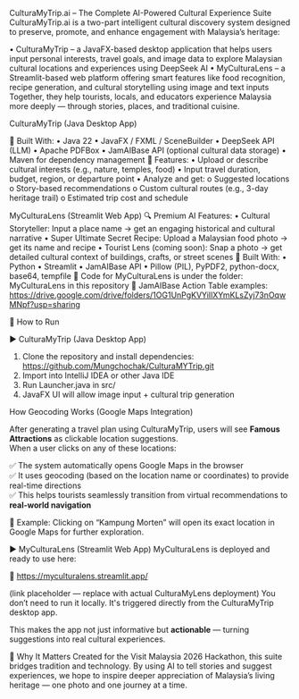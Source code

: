 CulturaMyTrip.ai – The Complete AI-Powered Cultural Experience Suite
CulturaMyTrip.ai is a two-part intelligent cultural discovery system designed to preserve, promote, and enhance engagement with Malaysia’s heritage:

• CulturaMyTrip – a JavaFX-based desktop application that helps users input personal interests, travel goals, and image data to explore Malaysian cultural locations and experiences using DeepSeek AI
• MyCulturaLens – a Streamlit-based web platform offering smart features like food recognition, recipe generation, and cultural storytelling using image and text inputs
Together, they help tourists, locals, and educators experience Malaysia more deeply — through stories, places, and traditional cuisine.
 
CulturaMyTrip (Java Desktop App)

🧱 Built With:
•	Java 22
•	JavaFX / FXML / SceneBuilder
•	DeepSeek API (LLM)
•	Apache PDFBox
•	JamAIBase API (optional cultural data storage)
•	Maven for dependency management
🌟 Features:
•	Upload or describe cultural interests (e.g., nature, temples, food)
•	Input travel duration, budget, region, or departure point
•	Analyze and get:
o	Suggested locations
o	Story-based recommendations
o	Custom cultural routes (e.g., 3-day heritage trail)
o	Estimated trip cost and schedule
 
MyCulturaLens (Streamlit Web App)
🔍 Premium AI Features:
•	Cultural Storyteller: Input a place name → get an engaging historical and cultural narrative
•	Super Ultimate Secret Recipe: Upload a Malaysian food photo → get its name and recipe
•	Tourist Lens (coming soon): Snap a photo → get detailed cultural context of buildings, crafts, or street scenes
🧰 Built With:
•	Python
•	Streamlit
•	JamAIBase API
•	Pillow (PIL), PyPDF2, python-docx, base64, tempfile
📂 Code for MyCulturaLens is under the folder: MyCulturaLens in this repository
📁 JamAIBase Action Table examples: https://drive.google.com/drive/folders/1OG1UnPgKVYiIlXYmKLsZyj73nOqwMNpf?usp=sharing
 
🚀 How to Run

▶️ CulturaMyTrip (Java Desktop App)
1.	Clone the repository and install dependencies: https://github.com/Mungchochak/CulturaMYTrip.git
2.	Import into IntelliJ IDEA or other Java IDE
3.	Run Launcher.java in src/
4.	JavaFX UI will allow image input + cultural trip generation

How Geocoding Works (Google Maps Integration)

After generating a travel plan using CulturaMyTrip, users will see **Famous Attractions** as clickable location suggestions.  
When a user clicks on any of these locations:

✅ The system automatically opens Google Maps in the browser  
✅ It uses geocoding (based on the location name or coordinates) to provide real-time directions  
✅ This helps tourists seamlessly transition from virtual recommendations to **real-world navigation**

🔗 Example: Clicking on “Kampung Morten” will open its exact location in Google Maps for further exploration.

▶️ MyCulturaLens (Streamlit Web App)
MyCulturaLens is deployed and ready to use here:

🔗 https://myculturalens.streamlit.app/

 (link placeholder — replace with actual CulturaMyLens deployment)
You don’t need to run it locally. It's triggered directly from the CulturaMyTrip desktop app.
 

This makes the app not just informative but **actionable** — turning suggestions into real cultural experiences.

 
🧭 Why It Matters
Created for the Visit Malaysia 2026 Hackathon, this suite bridges tradition and technology. By using AI to tell stories and suggest experiences, we hope to inspire deeper appreciation of Malaysia’s living heritage — one photo and one journey at a time.

